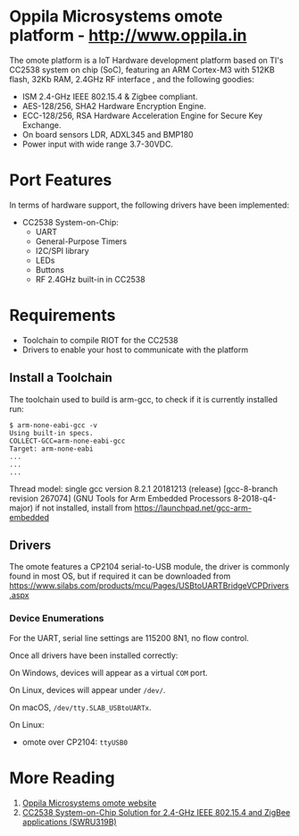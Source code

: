 Oppila Microsystems omote platform -  http://www.oppila.in
==========================================================

The omote platform is a IoT Hardware development platform based
on TI's CC2538 system on chip (SoC), featuring an ARM Cortex-M3 with 512KB
flash, 32Kb RAM, 2.4GHz RF interface , and the
following goodies:

* ISM 2.4-GHz IEEE 802.15.4 & Zigbee compliant.
* AES-128/256, SHA2 Hardware Encryption Engine.
* ECC-128/256, RSA Hardware Acceleration Engine for Secure Key Exchange.
* On board sensors LDR, ADXL345 and BMP180
* Power input with wide range 3.7-30VDC.

Port Features
=============
In terms of hardware support, the following drivers have been implemented:

  * CC2538 System-on-Chip:
    * UART
    * General-Purpose Timers
    * I2C/SPI library
    * LEDs
    * Buttons
    * RF 2.4GHz built-in in CC2538

Requirements
============

 * Toolchain to compile RIOT for the CC2538
 * Drivers to enable your host to communicate with the platform

Install a Toolchain
-------------------
The toolchain used to build is arm-gcc, to check if it is currently installed run:

    $ arm-none-eabi-gcc -v
    Using built-in specs.
    COLLECT-GCC=arm-none-eabi-gcc
    Target: arm-none-eabi
    ...
    ...
    ...
Thread model: single
gcc version 8.2.1 20181213 (release) [gcc-8-branch revision 267074] (GNU Tools for Arm Embedded Processors 8-2018-q4-major)
if not installed, install from <https://launchpad.net/gcc-arm-embedded>

Drivers
-------
The omote features a CP2104 serial-to-USB module, the driver is commonly found in most OS, but if required it can be downloaded
from <https://www.silabs.com/products/mcu/Pages/USBtoUARTBridgeVCPDrivers.aspx>

### Device Enumerations
For the UART, serial line settings are 115200 8N1, no flow control.

Once all drivers have been installed correctly:

On Windows, devices will appear as a virtual `COM` port.

On Linux, devices will appear under `/dev/`.

On macOS, `/dev/tty.SLAB_USBtoUARTx`.

On Linux:

* omote over CP2104: `ttyUSB0`

More Reading
============
1. [Oppila Microsystems omote website](http://www.oppila.in)
2. [CC2538 System-on-Chip Solution for 2.4-GHz IEEE 802.15.4 and ZigBee applications (SWRU319B)][cc2538]

[cc2538]: http://www.ti.com/product/cc2538     "CC2538"
